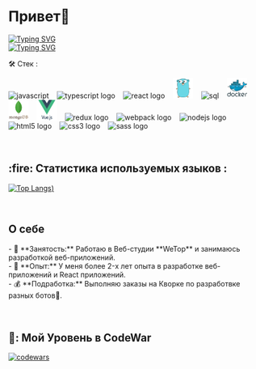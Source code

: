 <h1>Привет🤙</h2> 

[![Typing SVG](https://readme-typing-svg.herokuapp.com?color=%C2336BCF7&lines=Меня+зовут+Ислам+🙃)](https://git.io/typing-svg)<br>
[![Typing SVG](https://readme-typing-svg.herokuapp.com?color=%2336BCF7&lines=И+я+Frontend+разрабочик💻)](https://git.io/typing-svg)

:hammer_and_wrench: Стек :
<div align="left">
<img src="https://cdn.jsdelivr.net/gh/devicons/devicon/icons/javascript/javascript-original.svg" alt="javascript" width="40" height="40" />
<img width="8"/>
<img src="https://cdn.jsdelivr.net/gh/devicons/devicon/icons/typescript/typescript-original.svg" alt="typescript logo" width="40" height="40" />
<img width="8"/>
<img src="https://cdn.jsdelivr.net/gh/devicons/devicon/icons/react/react-original.svg" alt="react logo" width="40" height="40" />
<img width="8"/>
<img src="https://raw.githubusercontent.com/devicons/devicon/master/icons/go/go-original.svg" alt="go" width="40" height="40"/>
<img width="8"/>
<img src="https://cdn.jsdelivr.net/gh/devicons/devicon/icons/postgresql/postgresql-original.svg" alt="sql" width="40" height="40" />
<img width="8"/>
<img src="https://raw.githubusercontent.com/devicons/devicon/master/icons/docker/docker-original-wordmark.svg" alt="docker" width="40" height="40"/>
<img width="8"/>
<img src="https://raw.githubusercontent.com/devicons/devicon/master/icons/mongodb/mongodb-original-wordmark.svg" alt="mongodb" width="40" height="40"/>
<img width="8"/>
<img src="https://raw.githubusercontent.com/devicons/devicon/master/icons/vuejs/vuejs-original-wordmark.svg" alt="vuejs" width="40" height="40" />
<img width="8"/>
<img src="https://cdn.jsdelivr.net/gh/devicons/devicon/icons/redux/redux-original.svg" alt="redux logo" width="40" height="40" />
<img width="8"/>
<img src="https://cdn.jsdelivr.net/gh/devicons/devicon/icons/webpack/webpack-original.svg" alt="webpack logo" width="40" height="40" />
<img width="8"/>
<img src="https://cdn.jsdelivr.net/gh/devicons/devicon/icons/nodejs/nodejs-original.svg" alt="nodejs logo" width="40" height="40" />
<img width="8"/>
<img src="https://cdn.jsdelivr.net/gh/devicons/devicon/icons/html5/html5-original.svg" alt="html5 logo" width="40" height="40" />
<img width="8"/>
<img src="https://cdn.jsdelivr.net/gh/devicons/devicon/icons/css3/css3-original.svg" alt="css3 logo" width="40" height="40" />
<img width="8"/>
<img src="https://cdn.jsdelivr.net/gh/devicons/devicon/icons/sass/sass-original.svg" alt="sass logo" width="40" height="40" />

</div>
<br>
<br>

<h2> :fire: Cтатистика используемых языков :</h2>
<div>

  [![Top Langs](https://github-readme-stats.vercel.app/api/top-langs/?username=issheb&layout=compact&theme=vision-friendly-dark))](https://github.com/issheb/github-readme-stats) 
</div>
<br>
<h2> О себе</h2>
- 💼 **Занятость:** Работаю в Веб-студии **WeTop** и занимаюсь разработкой веб-приложений.<br>
- 🌱 **Опыт:** У меня более 2-x лет опыта в разработке веб-приложений и React приложений.<br>
- 💰 **Подработка:** Выполняю заказы на Кворке по разработвке разных ботов🤖. 

<br>
<br> 
<br> 
<h2> 📓: Мой Уровень в CodeWar</h1>  

[![codewars](https://www.codewars.com/users/Islam123/badges/large)](https://www.codewars.com/users/Islam123) 
<br>
<br>
